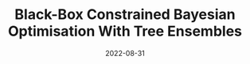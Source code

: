 ---
title: "Black-Box Constrained Bayesian Optimisation With Tree Ensembles"
collection: publications
permalink: /publication/2022_MA
date: 2022-08-31
pubtype: "academic"
venue: 'MSc. Thesis'
paperurl: '/files/pdf/2022_msc.pdf'
citation: 'Cornelius V. Braun. MSc Thesis. <em>Imperial College London</em>, 2022.'
code: 'https://github.com/cornelius-braun/constrained-bo-trees'
---